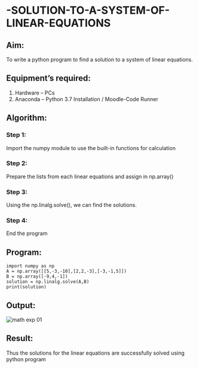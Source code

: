 # -SOLUTION-TO-A-SYSTEM-OF-LINEAR-EQUATIONS
## Aim:
To write a python program to find a solution to a system of linear equations.
## Equipment’s required:
1. 	Hardware – PCs
2. 	Anaconda – Python 3.7 Installation / Moodle-Code Runner
## Algorithm:
### Step 1: 
Import the numpy module to use the built-in functions for calculation
### Step 2: 
Prepare the lists from each linear equations and assign in np.array()
### Step 3: 
Using the np.linalg.solve(), we can find the solutions.
### Step 4: 
End the program
## Program:
```
import numpy as np
A = np.array([[5,-3,-10],[2,2,-3],[-3,-1,5]])
B = np.array([-9,4,-1])
solution = np.linalg.solve(A,B)
print(solution)
```
## Output:
![math exp 01](https://github.com/Divya110205/-SOLUTION-TO-A-SYSTEM-OF-LINEAR-EQUATIONS/assets/119404855/b1890dbd-e046-4164-923f-9c436114f613)

## Result: 
Thus the solutions for the linear equations are successfully solved using python program

